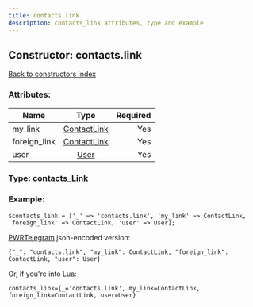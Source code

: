 ```yaml
---
title: contacts.link
description: contacts_link attributes, type and example
---
```

## Constructor: contacts.link  
[Back to constructors index](index.md)



### Attributes:

| Name     |    Type       | Required |
|----------|:-------------:|---------:|
|my\_link|[ContactLink](../types/ContactLink.md) | Yes|
|foreign\_link|[ContactLink](../types/ContactLink.md) | Yes|
|user|[User](../types/User.md) | Yes|



### Type: [contacts\_Link](../types/contacts_Link.md)


### Example:

```
$contacts_link = ['_' => 'contacts.link', 'my_link' => ContactLink, 'foreign_link' => ContactLink, 'user' => User];
```  

[PWRTelegram](https://pwrtelegram.xyz) json-encoded version:

```
{"_": "contacts.link", "my_link": ContactLink, "foreign_link": ContactLink, "user": User}
```


Or, if you're into Lua:  


```
contacts_link={_='contacts.link', my_link=ContactLink, foreign_link=ContactLink, user=User}

```


